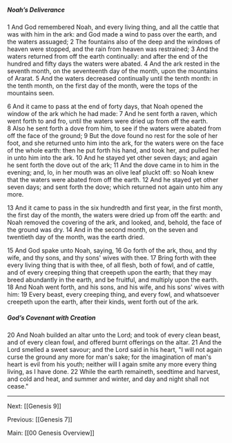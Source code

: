 ##### Noah’s Deliverance

1 And God remembered Noah, and every living thing, and all the cattle that was with him in the ark: and God made a wind to pass over the earth, and the waters assuaged; 2 The fountains also of the deep and the windows of heaven were stopped, and the rain from heaven was restrained; 3 And the waters returned from off the earth continually: and after the end of the hundred and fifty days the waters were abated. 4 And the ark rested in the seventh month, on the seventeenth day of the month, upon the mountains of Ararat. 5 And the waters decreased continually until the tenth month: in the tenth month, on the first day of the month, were the tops of the mountains seen.

6 And it came to pass at the end of forty days, that Noah opened the window of the ark which he had made: 7 And he sent forth a raven, which went forth to and fro, until the waters were dried up from off the earth. 8 Also he sent forth a dove from him, to see if the waters were abated from off the face of the ground; 9 But the dove found no rest for the sole of her foot, and she returned unto him into the ark, for the waters were on the face of the whole earth: then he put forth his hand, and took her, and pulled her in unto him into the ark. 10 And he stayed yet other seven days; and again he sent forth the dove out of the ark; 11 And the dove came in to him in the evening; and, lo, in her mouth was an olive leaf pluckt off: so Noah knew that the waters were abated from off the earth. 12 And he stayed yet other seven days; and sent forth the dove; which returned not again unto him any more.

13 And it came to pass in the six hundredth and first year, in the first month, the first day of the month, the waters were dried up from off the earth: and Noah removed the covering of the ark, and looked, and, behold, the face of the ground was dry. 14 And in the second month, on the seven and twentieth day of the month, was the earth dried.

15 And God spake unto Noah, saying, 16 Go forth of the ark, thou, and thy wife, and thy sons, and thy sons' wives with thee. 17 Bring forth with thee every living thing that is with thee, of all flesh, both of fowl, and of cattle, and of every creeping thing that creepeth upon the earth; that they may breed abundantly in the earth, and be fruitful, and multiply upon the earth. 18 And Noah went forth, and his sons, and his wife, and his sons' wives with him: 19 Every beast, every creeping thing, and every fowl, and whatsoever creepeth upon the earth, after their kinds, went forth out of the ark.

##### God’s Covenant with Creation

20 And Noah builded an altar unto the Lord; and took of every clean beast, and of every clean fowl, and offered burnt offerings on the altar. 21 And the Lord smelled a sweet savour; and the Lord said in his heart, "I will not again curse the ground any more for man's sake; for the imagination of man's heart is evil from his youth; neither will I again smite any more every thing living, as I have done. 22 While the earth remaineth, seedtime and harvest, and cold and heat, and summer and winter, and day and night shall not cease."

---
Next: [[Genesis 9]]

Previous: [[Genesis 7]]

Main: [[00 Genesis Overview]]